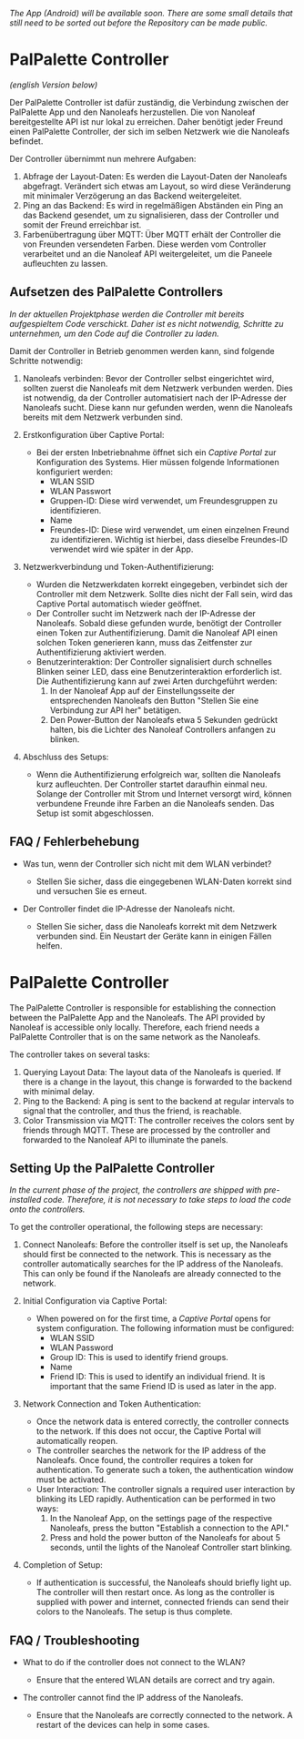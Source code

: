 _The App (Android) will be available soon. There are some small details that still need to be sorted out before the Repository can be made public._

# PalPalette Controller

_(english Version below)_

Der PalPalette Controller ist dafür zuständig, die Verbindung zwischen der PalPalette App und den Nanoleafs herzustellen. Die von Nanoleaf bereitgestellte API ist nur lokal zu erreichen. Daher benötigt jeder Freund einen PalPalette Controller, der sich im selben Netzwerk wie die Nanoleafs befindet.

Der Controller übernimmt nun mehrere Aufgaben:

1. Abfrage der Layout-Daten: Es werden die Layout-Daten der Nanoleafs abgefragt. Verändert sich etwas am Layout, so wird diese Veränderung mit minimaler Verzögerung an das Backend weitergeleitet.
2. Ping an das Backend: Es wird in regelmäßigen Abständen ein Ping an das Backend gesendet, um zu signalisieren, dass der Controller und somit der Freund erreichbar ist.
3. Farbenübertragung über MQTT: Über MQTT erhält der Controller die von Freunden versendeten Farben. Diese werden vom Controller verarbeitet und an die Nanoleaf API weitergeleitet, um die Paneele aufleuchten zu lassen.

## Aufsetzen des PalPalette Controllers

_In der aktuellen Projektphase werden die Controller mit bereits aufgespieltem Code verschickt. Daher ist es nicht notwendig, Schritte zu unternehmen, um den Code auf die Controller zu laden._

Damit der Controller in Betrieb genommen werden kann, sind folgende Schritte notwendig:

1. Nanoleafs verbinden: Bevor der Controller selbst eingerichtet wird, sollten zuerst die Nanoleafs mit dem Netzwerk verbunden werden. Dies ist notwendig, da der Controller automatisiert nach der IP-Adresse der Nanoleafs sucht. Diese kann nur gefunden werden, wenn die Nanoleafs bereits mit dem Netzwerk verbunden sind.

2. Erstkonfiguration über Captive Portal:

   - Bei der ersten Inbetriebnahme öffnet sich ein _Captive Portal_ zur Konfiguration des Systems. Hier müssen folgende Informationen konfiguriert werden:
     - WLAN SSID
     - WLAN Passwort
     - Gruppen-ID: Diese wird verwendet, um Freundesgruppen zu identifizieren.
     - Name
     - Freundes-ID: Diese wird verwendet, um einen einzelnen Freund zu identifizieren. Wichtig ist hierbei, dass dieselbe Freundes-ID verwendet wird wie später in der App.

3. Netzwerkverbindung und Token-Authentifizierung:

   - Wurden die Netzwerkdaten korrekt eingegeben, verbindet sich der Controller mit dem Netzwerk. Sollte dies nicht der Fall sein, wird das Captive Portal automatisch wieder geöffnet.
   - Der Controller sucht im Netzwerk nach der IP-Adresse der Nanoleafs. Sobald diese gefunden wurde, benötigt der Controller einen Token zur Authentifizierung. Damit die Nanoleaf API einen solchen Token generieren kann, muss das Zeitfenster zur Authentifizierung aktiviert werden.
   - Benutzerinteraktion: Der Controller signalisiert durch schnelles Blinken seiner LED, dass eine Benutzerinteraktion erforderlich ist. Die Authentifizierung kann auf zwei Arten durchgeführt werden:
     1. In der Nanoleaf App auf der Einstellungsseite der entsprechenden Nanoleafs den Button "Stellen Sie eine Verbindung zur API her" betätigen.
     2. Den Power-Button der Nanoleafs etwa 5 Sekunden gedrückt halten, bis die Lichter des Nanoleaf Controllers anfangen zu blinken.

4. Abschluss des Setups:
   - Wenn die Authentifizierung erfolgreich war, sollten die Nanoleafs kurz aufleuchten. Der Controller startet daraufhin einmal neu. Solange der Controller mit Strom und Internet versorgt wird, können verbundene Freunde ihre Farben an die Nanoleafs senden. Das Setup ist somit abgeschlossen.

## FAQ / Fehlerbehebung

- Was tun, wenn der Controller sich nicht mit dem WLAN verbindet?

  - Stellen Sie sicher, dass die eingegebenen WLAN-Daten korrekt sind und versuchen Sie es erneut.

- Der Controller findet die IP-Adresse der Nanoleafs nicht.
  - Stellen Sie sicher, dass die Nanoleafs korrekt mit dem Netzwerk verbunden sind. Ein Neustart der Geräte kann in einigen Fällen helfen.

# PalPalette Controller

The PalPalette Controller is responsible for establishing the connection between the PalPalette App and the Nanoleafs. The API provided by Nanoleaf is accessible only locally. Therefore, each friend needs a PalPalette Controller that is on the same network as the Nanoleafs.

The controller takes on several tasks:

1. Querying Layout Data: The layout data of the Nanoleafs is queried. If there is a change in the layout, this change is forwarded to the backend with minimal delay.
2. Ping to the Backend: A ping is sent to the backend at regular intervals to signal that the controller, and thus the friend, is reachable.
3. Color Transmission via MQTT: The controller receives the colors sent by friends through MQTT. These are processed by the controller and forwarded to the Nanoleaf API to illuminate the panels.

## Setting Up the PalPalette Controller

_In the current phase of the project, the controllers are shipped with pre-installed code. Therefore, it is not necessary to take steps to load the code onto the controllers._

To get the controller operational, the following steps are necessary:

1. Connect Nanoleafs: Before the controller itself is set up, the Nanoleafs should first be connected to the network. This is necessary as the controller automatically searches for the IP address of the Nanoleafs. This can only be found if the Nanoleafs are already connected to the network.

2. Initial Configuration via Captive Portal:

   - When powered on for the first time, a _Captive Portal_ opens for system configuration. The following information must be configured:
     - WLAN SSID
     - WLAN Password
     - Group ID: This is used to identify friend groups.
     - Name
     - Friend ID: This is used to identify an individual friend. It is important that the same Friend ID is used as later in the app.

3. Network Connection and Token Authentication:

   - Once the network data is entered correctly, the controller connects to the network. If this does not occur, the Captive Portal will automatically reopen.
   - The controller searches the network for the IP address of the Nanoleafs. Once found, the controller requires a token for authentication. To generate such a token, the authentication window must be activated.
   - User Interaction: The controller signals a required user interaction by blinking its LED rapidly. Authentication can be performed in two ways:
     1. In the Nanoleaf App, on the settings page of the respective Nanoleafs, press the button "Establish a connection to the API."
     2. Press and hold the power button of the Nanoleafs for about 5 seconds, until the lights of the Nanoleaf Controller start blinking.

4. Completion of Setup:
   - If authentication is successful, the Nanoleafs should briefly light up. The controller will then restart once. As long as the controller is supplied with power and internet, connected friends can send their colors to the Nanoleafs. The setup is thus complete.

## FAQ / Troubleshooting

- What to do if the controller does not connect to the WLAN?

  - Ensure that the entered WLAN details are correct and try again.

- The controller cannot find the IP address of the Nanoleafs.
  - Ensure that the Nanoleafs are correctly connected to the network. A restart of the devices can help in some cases.
